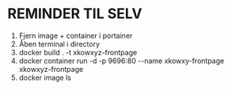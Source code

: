 # REMINDER TIL SELV
1. Fjern image + container i portainer
2. Åben terminal i directory
3. docker build . -t xkowxyz-frontpage
4. docker container run -d -p 9696:80 --name xkowxy-frontpage xkowxyz-frontpage
5. docker image ls
